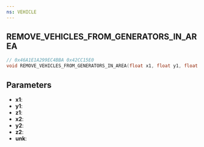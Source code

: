 ```yaml
---
ns: VEHICLE
---
```

## REMOVE_VEHICLES_FROM_GENERATORS_IN_AREA

```c
// 0x46A1E1A299EC4BBA 0x42CC15E0
void REMOVE_VEHICLES_FROM_GENERATORS_IN_AREA(float x1, float y1, float z1, float x2, float y2, float z2, Any unk);
```


## Parameters
* **x1**: 
* **y1**: 
* **z1**: 
* **x2**: 
* **y2**: 
* **z2**: 
* **unk**: 


